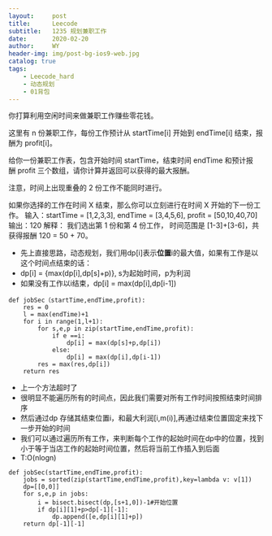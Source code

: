 ```yaml
---
layout:     post
title:      Leecode
subtitle:   1235 规划兼职工作
date:       2020-02-20
author:     WY
header-img: img/post-bg-ios9-web.jpg
catalog: true
tags:
    - Leecode_hard
    - 动态规划
    - 01背包
---
```


你打算利用空闲时间来做兼职工作赚些零花钱。

这里有 n 份兼职工作，每份工作预计从 startTime[i] 开始到 endTime[i] 结束，报酬为 profit[i]。

给你一份兼职工作表，包含开始时间 startTime，结束时间 endTime 和预计报酬 profit 三个数组，请你计算并返回可以获得的最大报酬。

注意，时间上出现重叠的 2 份工作不能同时进行。

如果你选择的工作在时间 X 结束，那么你可以立刻进行在时间 X 开始的下一份工作。
输入：startTime = [1,2,3,3], endTime = [3,4,5,6], profit = [50,10,40,70]
输出：120
解释：
我们选出第 1 份和第 4 份工作， 
时间范围是 [1-3]+[3-6]，共获得报酬 120 = 50 + 70。

- 先上直接思路，动态规划，我们用dp[i]表示**位置**i的最大值，如果有工作是以这个时间点结束的话：
- dp[i] = {max(dp[i],dp[s]+p)}, s为起始时间，p为利润
- 如果没有工作以i结束，dp[i] = max(dp[i],dp[i-1])

```
def jobSec（startTime,endTime,profit):
    res = 0
    l = max(endTime)+1
    for i in range(1,l+1):
        for s,e,p in zip(startTime,endTime,profit):
            if e ==i:
                dp[i] = max(dp[s]+p,dp[i])
            else:
                dp[i] = max(dp[i],dp[i-1])
        res = max(res,dp[i])
    return res
```

- 上一个方法超时了
- 很明显不能遍历所有的时间点，因此我们需要对所有工作时间按照结束时间排序
- 然后通过dp 存储其结束位置i，和最大利润[i,m(i)],再通过结束位置固定来找下一步开始的时间
- 我们可以通过遍历所有工作，来判断每个工作的起始时间在dp中的位置，找到小于等于当店工作的起始时间位置，然后将当前工作插入到后面
- T:O(nlogn)

```
def jobSec(startTime,endTime,profit):
    jobs = sorted(zip(startTime,endTime,profit),key=lambda v: v[1])
    dp=[[0,0]]
    for s,e,p in jobs:
        i = bisect.bisect(dp,[s+1,0])-1#开始位置
        if dp[i][1]+p>dp[-1][-1]:
            dp.append([e,dp[i][1]+p])
    return dp[-1][-1]

```